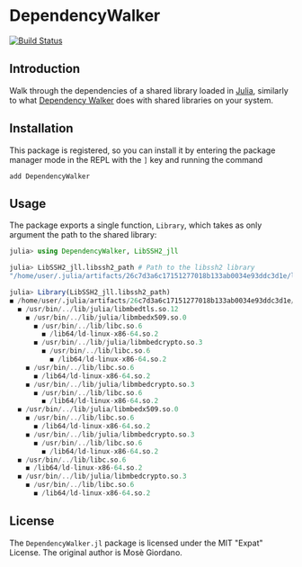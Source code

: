 # DependencyWalker

[![Build Status](https://travis-ci.com/giordano/DependencyWalker.jl.svg?branch=master)](https://travis-ci.com/giordano/DependencyWalker.jl)

## Introduction

Walk through the dependencies of a shared library loaded in
[Julia](https://julialang.org/), similarly to what [Dependency
Walker](https://en.wikipedia.org/wiki/Dependency_Walker) does with shared
libraries on your system.

## Installation

This package is registered, so you can install it by entering the package
manager mode in the REPL with the `]` key and running the command

```
add DependencyWalker
```

## Usage

The package exports a single function, `Library`, which takes as only argument
the path to the shared library:

```julia
julia> using DependencyWalker, LibSSH2_jll

julia> LibSSH2_jll.libssh2_path # Path to the libssh2 library
"/home/user/.julia/artifacts/26c7d3a6c17151277018b133ab0034e93ddc3d1e/lib/libssh2.so"

julia> Library(LibSSH2_jll.libssh2_path)
◼ /home/user/.julia/artifacts/26c7d3a6c17151277018b133ab0034e93ddc3d1e/lib/libssh2.so
  ◼ /usr/bin/../lib/julia/libmbedtls.so.12
    ◼ /usr/bin/../lib/julia/libmbedx509.so.0
      ◼ /usr/bin/../lib/libc.so.6
        ◼ /lib64/ld-linux-x86-64.so.2
      ◼ /usr/bin/../lib/julia/libmbedcrypto.so.3
        ◼ /usr/bin/../lib/libc.so.6
          ◼ /lib64/ld-linux-x86-64.so.2
    ◼ /usr/bin/../lib/libc.so.6
      ◼ /lib64/ld-linux-x86-64.so.2
    ◼ /usr/bin/../lib/julia/libmbedcrypto.so.3
      ◼ /usr/bin/../lib/libc.so.6
        ◼ /lib64/ld-linux-x86-64.so.2
  ◼ /usr/bin/../lib/julia/libmbedx509.so.0
    ◼ /usr/bin/../lib/libc.so.6
      ◼ /lib64/ld-linux-x86-64.so.2
    ◼ /usr/bin/../lib/julia/libmbedcrypto.so.3
      ◼ /usr/bin/../lib/libc.so.6
        ◼ /lib64/ld-linux-x86-64.so.2
  ◼ /usr/bin/../lib/libc.so.6
    ◼ /lib64/ld-linux-x86-64.so.2
  ◼ /usr/bin/../lib/julia/libmbedcrypto.so.3
    ◼ /usr/bin/../lib/libc.so.6
      ◼ /lib64/ld-linux-x86-64.so.2
```

## License

The `DependencyWalker.jl` package is licensed under the MIT "Expat" License.
The original author is Mosè Giordano.
